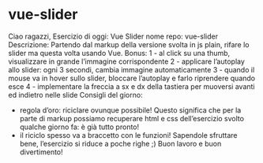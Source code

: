 # vue-slider

Ciao ragazzi,
Esercizio di oggi: Vue Slider
nome repo: vue-slider
Descrizione:
Partendo dal markup della versione svolta in js plain, rifare lo slider ma questa volta usando Vue.
Bonus:
1 - al click su una thumb, visualizzare in grande l’immagine corrispondente
2 - applicare l’autoplay allo slider: ogni 3 secondi, cambia immagine automaticamente
3 - quando il mouse va in hover sullo slider, bloccare l’autoplay e farlo riprendere quando esce
4 - implementare la freccia a sx e dx della tastiera per muoversi avanti ed indietro nelle slide
Consigli del giorno:
- regola d’oro: riciclare ovunque possibile! Questo significa che per la parte di markup possiamo recuperare html e css dell’esercizio svolto qualche giorno fa: è già tutto pronto!
- il riciclo spesso va a braccetto con le funzioni! Sapendole sfruttare bene, l’esercizio si riduce a poche righe ;)
Buon lavoro e buon divertimento!